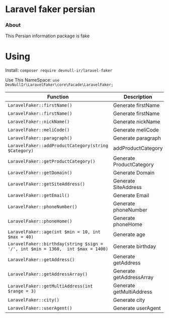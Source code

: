 # Laravel faker persian 

### About

This Persian information package is fake


# Using

Install: `composer require devnull-ir/laravel-faker`

Use This NameSpace:  `use DevNullIr\LaravelFaker\core\Facade\LaravelFaker;`

| Function | Description |
| ---- | ----|
| `LaravelFaker::firstName()` | Generate firstName |
| `LaravelFaker::firstName()` | Generate firstName |
| `LaravelFaker::nickName()` | Generate nickName |
| `LaravelFaker::meliCode()` | Generate meliCode |
| `LaravelFaker::paragraph()` | Generate paragraph |
| `LaravelFaker::addProductCategory(string $Category)` | addProductCategory |
| `LaravelFaker::getProductCategory()` | Generate ProductCategory |
| `LaravelFaker::getDomain()` | Generate Domain |
| `LaravelFaker::getSiteAddress()` | Generate SiteAddress |
| `LaravelFaker::getEmail()` | Generate Email |
| `LaravelFaker::phoneNumber()` | Generate phoneNumber |
| `LaravelFaker::phoneHome()` | Generate phoneHome |
| `LaravelFaker::age(int $min = 10, int $max = 40)` | Generate age |
| `LaravelFaker::birthday(string $sign = '/', int $min = 1360,  int $max = 1400)` | Generate birthday |
| `LaravelFaker::getAddress()` | Generate getAddress |
| `LaravelFaker::getAddressArray()` | Generate getAddressArray |
| `LaravelFaker::getMultiAddress(int $range = 3)` | Generate getMultiAddress |
| `LaravelFaker::city()` | Generate city |
| `LaravelFaker::userAgent()` | Generate userAgent |

